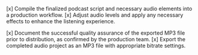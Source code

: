 [x] Compile the finalized podcast script and necessary audio elements into a production workflow.
[x] Adjust audio levels and apply any necessary effects to enhance the listening experience.


[x] Document the successful quality assurance of the exported MP3 file prior to distribution, as confirmed by the production team.
[x] Export the completed audio project as an MP3 file with appropriate bitrate settings.